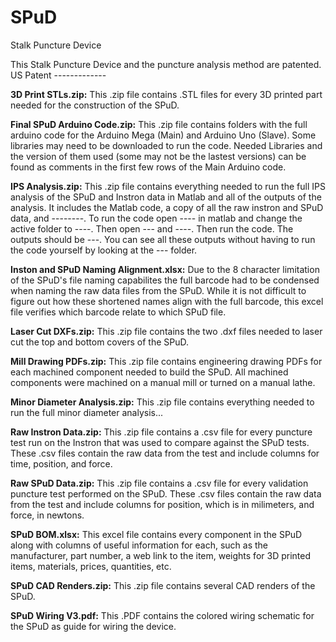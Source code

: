 # SPuD
Stalk Puncture Device

This Stalk Puncture Device and the puncture analysis method are patented. US Patent -------------

**3D Print STLs.zip:** This .zip file contains .STL files for every 3D printed part needed for the construction of the SPuD. 

**Final SPuD Arduino Code.zip:** This .zip file contains folders with the full arduino code for the Arduino Mega (Main) and Arduino Uno (Slave). Some libraries may need to be downloaded to run the code. Needed Libraries and the version of them used (some may not be the lastest versions) can be found as comments in the first few rows of the Main Arduino code. 

**IPS Analysis.zip:** This .zip file contains everything needed to run the full IPS analysis of the SPuD and Instron data in Matlab and all of the outputs of the analysis. It includes the Matlab code, a copy of all the raw instron and SPuD data, and --------. To run the code open ---- in matlab and change the active folder to ----. Then open --- and ----. Then run the code. The outputs should be ---. You can see all these outputs without having to run the code yourself by looking at the --- folder.

**Inston and SPuD Naming Alignment.xlsx:** Due to the 8 character limitation of the SPuD's file naming capabilites the full barcode had to be condensed when naming the raw data files from the SPuD. While it is not difficult to figure out how these shortened names align with the full barcode, this excel file verifies which barcode relate to which SPuD file.

**Laser Cut DXFs.zip:** This .zip file contains the two .dxf files needed to laser cut the top and bottom covers of the SPuD. 

**Mill Drawing PDFs.zip:** This .zip file contains engineering drawing PDFs for each machined component needed to build the SPuD. All machined components were machined on a manual mill or turned on a manual lathe.  

**Minor Diameter Analysis.zip:** This .zip file contains everything needed to run the full minor diameter analysis...

**Raw Instron Data.zip:** This .zip file contains a .csv file for every puncture test run on the Instron that was used to compare against the SPuD tests. These .csv files contain the raw data from the test and include columns for time, position, and force.

**Raw SPuD Data.zip:** This .zip file contains a .csv file for every validation puncture test performed on the SPuD. These .csv files contain the raw data from the test and include columns for position, which is in milimeters, and force, in newtons.

**SPuD BOM.xlsx:** This excel file contains every component in the SPuD along with columns of useful information for each, such as the manufacturer, part number, a web link to the item, weights for 3D printed items, materials, prices, quantities, etc. 

**SPuD CAD Renders.zip:** This .zip file contains several CAD renders of the SPuD.

**SPuD Wiring V3.pdf:** This .PDF contains the colored wiring schematic for the SPuD as guide for wiring the device. 

